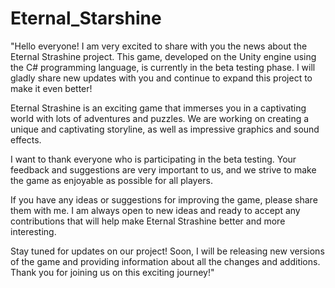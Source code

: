 # Eternal_Starshine

"Hello everyone! I am very excited to share with you the news about the Eternal Strashine project. This game, developed on the Unity engine using the C# programming language, is currently in the beta testing phase. I will gladly share new updates with you and continue to expand this project to make it even better!

Eternal Strashine is an exciting game that immerses you in a captivating world with lots of adventures and puzzles. We are working on creating a unique and captivating storyline, as well as impressive graphics and sound effects.

I want to thank everyone who is participating in the beta testing. Your feedback and suggestions are very important to us, and we strive to make the game as enjoyable as possible for all players.

If you have any ideas or suggestions for improving the game, please share them with me. I am always open to new ideas and ready to accept any contributions that will help make Eternal Strashine better and more interesting.

Stay tuned for updates on our project! Soon, I will be releasing new versions of the game and providing information about all the changes and additions. Thank you for joining us on this exciting journey!"
